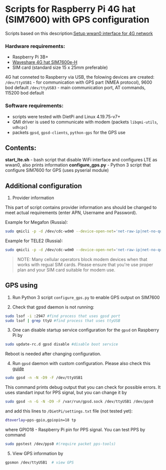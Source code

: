 # Scripts for Raspberry Pi 4G hat (SIM7600) with GPS configuration

Scripts based on this description:[Setup wwan0 interface for 4G network](https://www.raspberrypi.org/forums/viewtopic.php?p=1374909#p1450784)

### Hardware requirements:
- Raspberry Pi 3B+
- [Waveshare 4G hat SIM7600e-H](https://www.waveshare.com/wiki/SIM7600E-H_4G_HAT)
- SIM card (standard size 15 x 25mm preferable)

4G hat conneted to Raspberry via USB, the folowing devices are created:
`/dev/ttyUSB1` - for communication with GPS part (NMEA protocol), 9600 bod default
`/dev/ttyUSB3` - main communication port, AT commands, 115200 bod default

### Software requirements:
- scripts were tested with DietPi and Linux 4.19.75-v7+
- QMI driver is used to communicate with modem (packets `libqmi-utils`, `udhcpc`)
- packets `gpsd`, `gpsd-clients`, `python-gps` for the GPS use

## Contents:
 
**start_lte.sh** - bash script that disable WiFi interface and configures LTE as wwan0, also prints information
**configure_gps.py** - Python 3 script that configure SIM7600 for GPS (uses pyserial module)

## Additional configuration

1. Provider information

This part of script contains provider information ans should be changed to meet actual requirements (enter APN, Username and Password).

Example for Megafon (Russia):

```bash
sudo qmicli -p -d /dev/cdc-wdm0 --device-open-net='net-raw-ip|net-no-qos-header' --wds-start-network="apn='internet',username='gdata',password='gdata',ip-type=4" --client-no-release-cid
```

Example for TELE2 (Russia):

```bash
sudo qmicli -p -d /dev/cdc-wdm0 --device-open-net='net-raw-ip|net-no-qos-header' --wds-start-network="apn='internet.TELE2.ru',ip-type=4" --client-no-release-cid
```
> NOTE: Many cellular operators block modem devices when that works with regual SIM cards. Please ensure that you're use proper plan and your SIM card suitable for modem use.

## GPS using

1. Run Python 3 script `configure_gps.py` to enable GPS output on SIM7600

2. Check that gpsd daemon is not running:
```bash
sudo lsof -i :2947 #find process that uses gpsd port 
sudo lsof | grep ttyU #find process that uses ttyUSB
```

3. One can disable startup service configuration for the `gpsd` on Raspberry Pi by
```bash
sudo update-rc.d gpsd disable #disable boot service
```
Reboot is needed after changing configuration.

4. Run `gpsd` daemon with custom configuration. Please also check this [guide](https://www.lammertbies.nl/comm/info/gps-time)
```bash
sudo gpsd -n -N -D9 -F /dev/ttyUSB1
```
This command prints debug output that you can check for possible errors. It uses standart input for PPS signal, but you can change it by 
```bash
sudo gpsd -n -G -N -D9 -F /var/run/gpsd.sock /dev/ttyUSB1 /dev/pps0
``` 
and add this lines to `/DietPi/settings.txt` file (not tested yet):
```bash
dtoverlay=pps-gpio,gpiopin=18 tp 
```
where GPIO18 - Raspberry Pi pin for PPS signal.
You can test PPS by command
```bash
sudo ppstest /dev/pps0 #(require packet pps-tools)
```
5. View GPS information by
```bash
gpsmon /dev/ttyUSB1  # view GPS
```
